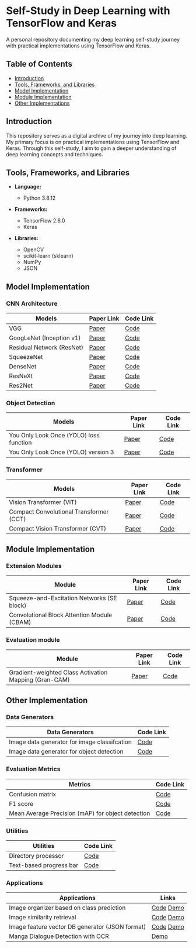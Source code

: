 # Self-Study in Deep Learning with TensorFlow and Keras
A personal repository documenting my deep learning self-study journey with practical implementations using TensorFlow and Keras.

## Table of Contents
- [Introduction](#introduction)
- [Tools, Frameworks, and Libraries](#tools-frameworks-and-libraries)
- [Model Implementation](#model-implementation)
- [Module Implementation](#module-implementation)
- [Other Implementations](#other-implementations)

## Introduction
This repository serves as a digital archive of my journey into deep learning. My primary focus is on practical implementations using TensorFlow and Keras. Through this self-study, I aim to gain a deeper understanding of deep learning concepts and techniques.

## Tools, Frameworks, and Libraries

- **Language:**
  - Python 3.8.12

- **Frameworks:**
  - TensorFlow 2.6.0
  - Keras

- **Libraries:**
  - OpenCV
  - scikit-learn (sklearn)
  - NumPy
  - JSON

## Model Implementation

### CNN Architecture

| Models                    | Paper Link                                      | Code Link         |
|---------------------------|-------------------------------------------------|-------------------|
| VGG                       | [Paper](https://arxiv.org/abs/1409.1556)        | [Code](https://github.com/catptype/DeepLearning-SelfStudy/blob/main/model/VGGModel.py)          |
| GoogLeNet (Inception v1)  | [Paper](https://arxiv.org/abs/1409.4842)        | [Code](https://github.com/catptype/DeepLearning-SelfStudy/blob/main/model/GooLeNetModel.py)          |
| Residual Network (ResNet) | [Paper](https://arxiv.org/abs/1512.03385)       | [Code](https://github.com/catptype/DeepLearning-SelfStudy/blob/main/model/ResnetModel.py)          |
| SqueezeNet                | [Paper](https://arxiv.org/abs/1602.07360)       | [Code](https://github.com/catptype/DeepLearning-SelfStudy/blob/main/model/SqueezeNetModel.py)          |
| DenseNet                  | [Paper](https://arxiv.org/abs/1608.06993)       | [Code](https://github.com/catptype/DeepLearning-SelfStudy/blob/main/model/DenseNetModel.py)          |
| ResNeXt                   | [Paper](https://arxiv.org/abs/1611.05431)       | [Code](https://github.com/catptype/DeepLearning-SelfStudy/blob/main/model/ResNeXtModel.py)          |
| Res2Net                   | [Paper](https://arxiv.org/abs/1904.01169)       | [Code](https://github.com/catptype/DeepLearning-SelfStudy/blob/main/model/Res2NetModel.py)          |

### Object Detection

| Models                   | Paper Link                                      | Code Link         |
|--------------------------|-------------------------------------------------|-------------------|
| You Only Look Once (YOLO) loss function | [Paper](https://arxiv.org/abs/1506.02640)        | [Code](https://github.com/catptype/DeepLearning-SelfStudy/blob/main/loss/YOLOLoss.py)          |
| You Only Look Once (YOLO) version 3 | [Paper](https://arxiv.org/abs/1804.02767)        | [Code](https://github.com/catptype/DeepLearning-SelfStudy/blob/main/model/YOLOv3.py)          |

### Transformer

| Models                   | Paper Link                                      | Code Link         |
|--------------------------|-------------------------------------------------|-------------------|
| Vision Transformer (ViT) | [Paper](https://arxiv.org/abs/2010.11929)     | [Code](https://github.com/catptype/DeepLearning-SelfStudy/blob/main/model/VisionTransformer.py) |
| Compact Convolutional Transformer (CCT) | [Paper](https://arxiv.org/abs/2104.05704) | [Code](https://github.com/catptype/DeepLearning-SelfStudy/blob/main/model/CompactConvolutionalTransformer.py) |
| Compact Vision Transformer (CVT) | [Paper](https://arxiv.org/abs/2104.05704) | [Code](https://github.com/catptype/DeepLearning-SelfStudy/blob/main/model/CompactVisionTransformer.py) |

## Module Implementation

### Extension Modules

| Module                    | Paper Link                                      | Code Link         |
|---------------------------|-------------------------------------------------|-------------------|
| Squeeze-and-Excitation Networks (SE block) | [Paper](https://arxiv.org/abs/1709.01507) | [Code](https://github.com/catptype/DeepLearning-SelfStudy/blob/main/model/SE_Module.py) |
| Convolutional Block Attention Module (CBAM) | [Paper](https://arxiv.org/abs/1807.06521) | [Code](https://github.com/catptype/DeepLearning-SelfStudy/blob/main/model/CBAM_Module.py) |

### Evaluation module
| Module                    | Paper Link                                      | Code Link         |
|---------------------------|-------------------------------------------------|-------------------|
| Gradient-weighted Class Activation Mapping (Gran-CAM) | [Paper](https://arxiv.org/abs/1610.02391) | [Code](https://github.com/catptype/DeepLearning-SelfStudy/blob/main/evaluate/GranCAM.py) |

## Other Implementation

### Data Generators
| Data Generators           | Code Link         |
|---------------------------|-------------------|
| Image data generator for image classifcation | [Code](https://github.com/catptype/DeepLearning-SelfStudy/tree/main/module/image_classification) |
| Image data generator for object detection | [Code](https://github.com/catptype/DeepLearning-SelfStudy/tree/main/module/object_detection) |

### Evaluation Metrics
| Metrics                   | Code Link         |
|---------------------------|-------------------|
| Confusion matrix | [Code](https://github.com/catptype/DeepLearning-SelfStudy/blob/main/evaluate/ConfusionMatrix.py) |
| F1 score | [Code](https://github.com/catptype/DeepLearning-SelfStudy/blob/main/metric/F1Score.py) |
| Mean Average Precision (mAP) for object detection | [Code](https://github.com/catptype/DeepLearning-SelfStudy/blob/main/metric/MeanAveragePrecision.py) |

### Utilities
| Utilities                 | Code Link         |
|---------------------------|-------------------|
| Directory processor | [Code](https://github.com/catptype/DeepLearning-SelfStudy/blob/main/module/utility/DirectoryProcessor.py) |
| Text-based progress bar | [Code](https://github.com/catptype/DeepLearning-SelfStudy/blob/main/module/utility/TextProgressBar.py) |

### Applications 
| Applications              | Links         |
|---------------------------|-------------------|
| Image organizer based on class prediction | [Code](https://github.com/catptype/DeepLearning-SelfStudy/blob/main/module/utility/ImageOrganizer.py) [Demo](https://github.com/catptype/DeepLearning-SelfStudy/blob/main/Application%20-%20Image%20Organzier.ipynb)|
| Image similarity retrieval | [Code](https://github.com/catptype/DeepLearning-SelfStudy/blob/main/module/utility/ImageSimilarity.py) [Demo](https://github.com/catptype/DeepLearning-SelfStudy/blob/main/Application%20-%20Image%20Similarity.ipynb) |
| Image feature vector DB generator (JSON format) | [Code](https://github.com/catptype/DeepLearning-SelfStudy/blob/main/module/utility/ImageFeatureExtractor.py) [Demo](https://github.com/catptype/DeepLearning-SelfStudy/blob/main/Application%20-%20Image%20Similarity.ipynb) |
| Manga Dialogue Detection with OCR | [Demo](https://github.com/catptype/DeepLearning-SelfStudy/blob/main/Application%20-%20Manga%20Dialogue%20Detection%20with%20OCR.ipynb) |